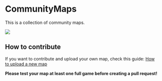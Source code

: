 # CommunityMaps

This is a collection of community maps. 

<dl>
  <a href="https://github.com/FortuneStreetModding/CommunityMaps/archive/master.zip"><img src="https://upload.wikimedia.org/wikipedia/commons/b/bd/Download_Button.svg"/></a>
</dl>

## How to contribute

If you want to contribute and upload your own map, check this guide: [How to upload a new map](../../tree/howToUploadNewMap/README.md)

**Please test your map at least one full game before creating a pull request!**

